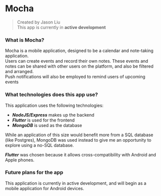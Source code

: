 # Mocha
> Created by Jason Liu<br>
> This app is currently in **active development**

### What is Mocha?
Mocha is a mobile application, designed to be a calendar and note-taking application. <br>
Users can create events and record their own notes. These events and notes can be shared with other users on the platform, and also be filtered and arranged. <br>
Push notifications will also be employed to remind users of upcoming events

### What technologies does this app use?
This application uses the following technologies:
- _**NodeJS/Express**_ makes up the backend
- _**Flutter**_ is used for the frontend
- _**MongoDB**_ is used as the database

While an application of this size would benefit more from a SQL database (like Postgres), MongoDB was used instead to give me an opportunity to explore using a no-SQL database. 

**_Flutter_** was chosen because it allows cross-compatibility with Android and Apple phones. 

### Future plans for the app
This application is currently in active development, and will begin as a mobile application for Android devices.<br>
